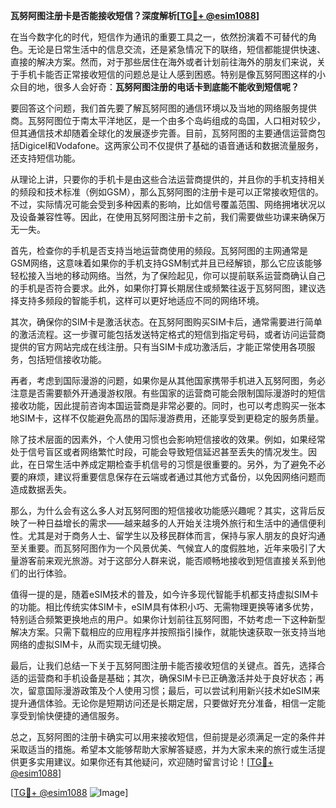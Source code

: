 **瓦努阿图注册卡是否能接收短信？深度解析[[TG💪+ @esim1088](https://t.me/s/esim1088)]**

在当今数字化的时代，短信作为通讯的重要工具之一，依然扮演着不可替代的角色。无论是日常生活中的信息交流，还是紧急情况下的联络，短信都能提供快速、直接的解决方案。然而，对于那些居住在海外或者计划前往海外的朋友们来说，关于手机卡能否正常接收短信的问题总是让人感到困惑。特别是像瓦努阿图这样的小众目的地，很多人会好奇：**瓦努阿图注册的电话卡到底能不能收到短信呢？**

要回答这个问题，我们首先要了解瓦努阿图的通信环境以及当地的网络服务提供商。瓦努阿图位于南太平洋地区，是一个由多个岛屿组成的岛国，人口相对较少，但其通信技术却随着全球化的发展逐步完善。目前，瓦努阿图的主要通信运营商包括Digicel和Vodafone。这两家公司不仅提供了基础的语音通话和数据流量服务，还支持短信功能。

从理论上讲，只要你的手机卡是由这些合法运营商提供的，并且你的手机支持相关的频段和技术标准（例如GSM），那么瓦努阿图的注册卡是可以正常接收短信的。不过，实际情况可能会受到多种因素的影响，比如信号覆盖范围、网络拥堵状况以及设备兼容性等。因此，在使用瓦努阿图注册卡之前，我们需要做些功课来确保万无一失。

首先，检查你的手机是否支持当地运营商使用的频段。瓦努阿图的主网通常是GSM网络，这意味着如果你的手机支持GSM制式并且已经解锁，那么它应该能够轻松接入当地的移动网络。当然，为了保险起见，你可以提前联系运营商确认自己的手机是否符合要求。此外，如果你打算长期居住或频繁往返于瓦努阿图，建议选择支持多频段的智能手机，这样可以更好地适应不同的网络环境。

其次，确保你的SIM卡是激活状态。在瓦努阿图购买SIM卡后，通常需要进行简单的激活流程。这一步骤可能包括发送特定格式的短信到指定号码，或者访问运营商提供的官方网站完成在线注册。只有当SIM卡成功激活后，才能正常使用各项服务，包括短信接收功能。

再者，考虑到国际漫游的问题，如果你是从其他国家携带手机进入瓦努阿图，务必注意是否需要额外开通漫游权限。有些国家的运营商可能会限制国际漫游时的短信接收功能，因此提前咨询本国运营商是非常必要的。同时，也可以考虑购买一张本地SIM卡，这样不仅能避免高昂的国际漫游费用，还能享受到更稳定的服务质量。

除了技术层面的因素外，个人使用习惯也会影响短信接收的效果。例如，如果经常处于信号盲区或者网络繁忙时段，可能会导致短信延迟甚至丢失的情况发生。因此，在日常生活中养成定期检查手机信号的习惯是很重要的。另外，为了避免不必要的麻烦，建议将重要信息保存在云端或者通过其他方式备份，以免因网络问题而造成数据丢失。

那么，为什么会有这么多人对瓦努阿图的短信接收功能感兴趣呢？其实，这背后反映了一种日益增长的需求——越来越多的人开始关注境外旅行和生活中的通信便利性。尤其是对于商务人士、留学生以及移民群体而言，保持与家人朋友的良好沟通至关重要。而瓦努阿图作为一个风景优美、气候宜人的度假胜地，近年来吸引了大量游客前来观光旅游。对于这部分人群来说，能否顺畅地接收到短信直接关系到他们的出行体验。

值得一提的是，随着eSIM技术的普及，如今许多现代智能手机都支持虚拟SIM卡的功能。相比传统实体SIM卡，eSIM具有体积小巧、无需物理更换等诸多优势，特别适合频繁更换地点的用户。如果你计划前往瓦努阿图，不妨考虑一下这种新型解决方案。只需下载相应的应用程序并按照指引操作，就能快速获取一张支持当地网络的虚拟SIM卡，从而实现无缝切换。

最后，让我们总结一下关于瓦努阿图注册卡能否接收短信的关键点。首先，选择合适的运营商和手机设备是基础；其次，确保SIM卡已正确激活并处于良好状态；再次，留意国际漫游政策及个人使用习惯；最后，可以尝试利用新兴技术如eSIM来提升通信体验。无论你是短期访问还是长期定居，只要做好充分准备，相信一定能享受到愉快便捷的通信服务。

总之，瓦努阿图的注册卡确实可以用来接收短信，但前提是必须满足一定的条件并采取适当的措施。希望本文能够帮助大家解答疑惑，并为大家未来的旅行或生活提供更多实用建议。如果你还有其他疑问，欢迎随时留言讨论！[[TG💪+ @esim1088](https://t.me/s/esim1088)]

[[TG💪+ @esim1088](https://t.me/s/esim1088) ![Image](https://i.postimg.cc/4NQfJmqS/Snipaste-2025-05-13-00-14-12.png)]